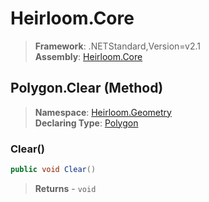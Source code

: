 # Heirloom.Core

> **Framework**: .NETStandard,Version=v2.1  
> **Assembly**: [Heirloom.Core][0]

## Polygon.Clear (Method)

> **Namespace**: [Heirloom.Geometry][0]  
> **Declaring Type**: [Polygon][1]

### Clear()

```cs
public void Clear()
```

> **Returns** - `void`

[0]: ../../../Heirloom.Core.md
[1]: ../Polygon.md

